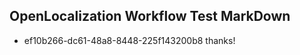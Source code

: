 ## OpenLocalization Workflow Test MarkDown
* ef10b266-dc61-48a8-8448-225f143200b8 
thanks!<!--HONumber=Mar16_HO2-->
